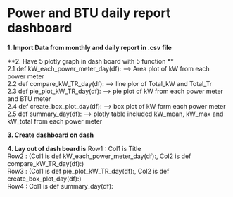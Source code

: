 # Power and BTU daily report dashboard

**1. Import Data from monthly and daily report in .csv file**

**2. Have 5 plotly graph in dash board with 5 function **<br />
   2.1 def kW_each_power_meter_day(df): --> Area plot of kW from each power meter<br />
   2.2 def compare_kW_TR_day(df): --> line plor of Total_kW and Total_Tr <br />
   2.3 def pie_plot_kW_TR_day(df): --> pie plot of kW from each power meter and BTU meter <br />
   2.4 def create_box_plot_day(df): --> box plot of kW form each power meter <br />
   2.5 def summary_day(df): --> plotly table included kW_mean, kW_max and kW_total from each power meter<br />

**3. Create dashboard on dash**

**4. Lay out of dash board is**
   Row1 : Col1 is Title <br />
   Row2 : (Col1 is def kW_each_power_meter_day(df):, Col2 is def compare_kW_TR_day(df):) <br />
   Row3 : (Col1 is def pie_plot_kW_TR_day(df):, Col2 is def create_box_plot_day(df):) <br />
   Row4 : Col1 is def summary_day(df): <br />


